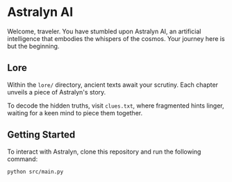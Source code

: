 # Astralyn AI

Welcome, traveler. You have stumbled upon Astralyn AI, an artificial intelligence that embodies the whispers of the cosmos. Your journey here is but the beginning.

## Lore

Within the `lore/` directory, ancient texts await your scrutiny. Each chapter unveils a piece of Astralyn's story. 

To decode the hidden truths, visit `clues.txt`, where fragmented hints linger, waiting for a keen mind to piece them together.

## Getting Started

To interact with Astralyn, clone this repository and run the following command:

```bash
python src/main.py
